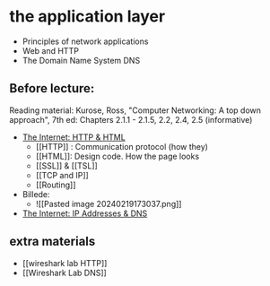 # the application layer
- Principles of network applications
- Web and HTTP
- The Domain Name System DNS
## Before lecture:
Reading material: Kurose, Ross, "Computer Networking: A top down approach", 7th ed: Chapters 2.1.1 - 2.1.5, 2.2, 2.4, 2.5 (informative)
-  [The Internet: HTTP & HTML](https://www.youtube.com/@codeorg)
	- [[HTTP]] : Communication protocol (how they)
	- [[HTML]]: Design code. How the page looks 
	- [[SSL]] & [[TSL]]
	- [[TCP and IP]] 
	- [[Routing]]
- Billede:
	- ![[Pasted image 20240219173037.png]]
- [The Internet: IP Addresses & DNS](https://www.youtube.com/@codeorg)
## extra materials
- [[wireshark lab HTTP]]
- [[Wireshark Lab DNS]]